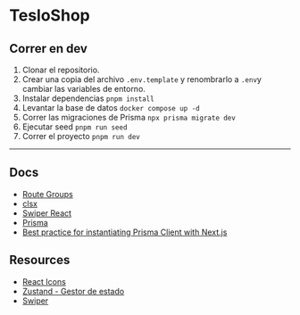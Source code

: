 # TesloShop

## Correr en dev

1. Clonar el repositorio.
2. Crear una copia del archivo ```.env.template``` y renombrarlo a ```.env```y cambiar las variables de entorno.
3. Instalar dependencias ```pnpm install```
4. Levantar la base de datos ```docker compose up -d```
5. Correr las migraciones de Prisma ```npx prisma migrate dev```
6. Ejecutar seed ```pnpm run seed```
7. Correr el proyecto ```pnpm run dev```

---

## Docs

- [Route Groups](https://nextjs.org/docs/app/building-your-application/routing/route-groups)
- [clsx](https://www.npmjs.com/package/clsx)
- [Swiper React](https://swiperjs.com/react)
- [Prisma](https://www.prisma.io/docs/getting-started/quickstart)
- [Best practice for instantiating Prisma Client with Next.js](https://www.prisma.io/docs/orm/more/help-and-troubleshooting/help-articles/nextjs-prisma-client-dev-practices#solution)

## Resources

- [React Icons](https://react-icons.github.io/react-icons/)
- [Zustand - Gestor de estado](https://zustand-demo.pmnd.rs/)
- [Swiper](https://swiperjs.com/)
